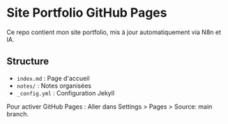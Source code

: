 # Site Portfolio GitHub Pages

Ce repo contient mon site portfolio, mis à jour automatiquement via N8n et IA.

## Structure
- `index.md` : Page d'accueil
- `notes/` : Notes organisées
- `_config.yml` : Configuration Jekyll

Pour activer GitHub Pages : Aller dans Settings > Pages > Source: main branch.